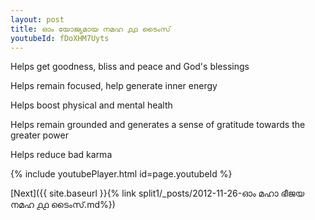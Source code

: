 ```yaml
---
layout: post
title: ഓം യോജ്യമായ നമഹ ൧൧ ടൈംസ്
youtubeId: fDoXHM7Uyts
---
```

 
 
Helps get goodness, bliss and peace and God's blessings
 
Helps remain focused, help generate inner energy 
 
Helps boost physical and mental health 
 
Helps remain grounded and generates a sense of gratitude towards the greater power 
 
Helps reduce bad karma
 
 
 
 


{% include youtubePlayer.html id=page.youtubeId %}
 
[Next]({{ site.baseurl }}{% link  split1/_posts/2012-11-26-ഓം മഹാ ഭീജയ നമഹ ൧൧ ടൈംസ്.md%})
 
